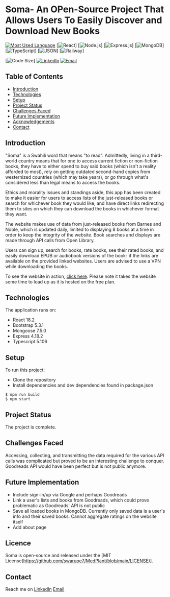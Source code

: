 # Soma- An OPen-Source Project That Allows Users To Easily Discover and Download New Books

[![Most Used Language](https://img.shields.io/github/languages/top/athenacats/soma?style=for-the-badge)](https://github.com/athenacats/soma)
[![React](https://img.shields.io/badge/React-20232A?style=for-the-badge&logo=react&logoColor=61DAFB)]
[![Node.js](https://img.shields.io/badge/Node.js-339933?style=for-the-badge&logo=nodedotjs&logoColor=white)]
[![Express.js](https://img.shields.io/badge/Express.js-000000?style=for-the-badge&logo=express&logoColor=white)]
[![MongoDB](https://img.shields.io/badge/MongoDB-4EA94B?style=for-the-badge&logo=mongodb&logoColor=white)]
[![TypeScript](https://img.shields.io/badge/TypeScript-007ACC?style=for-the-badge&logo=typescript&logoColor=white)]
[![JSON](https://img.shields.io/badge/json-5E5C5C?style=for-the-badge&logo=json&logoColor=white)]
[![Railway](https://img.shields.io/badge/Railway-131415?style=for-the-badge&logo=railway&logoColor=white)]


[![Code Size](https://img.shields.io/github/languages/code-size/athenacats/soma?color=9cf&style=for-the-badge)]
[![LinkedIn](https://img.shields.io/badge/LinkedIn-0077B5?style=for-the-badge&logo=linkedin&logoColor=white)](https://www.linkedin.com/in/esther-lonyangapuo/)
[![Email](https://img.shields.io/badge/Gmail-D14836?style=for-the-badge&logo=gmail&logoColor=white)](mailto:chenalonya@gmail.com)

## Table of Contents

- [Introduction](#introduction)
- [Technologies](#technologies)
- [Setup](#setup)
- [Project Status](#project-status)
- [Challenges Faced](#challenges-faced)
- [Future Implementation](#future-implementation)
- [Acknowledgements](#acknowledgements)
- [Contact](#contact)

## Introduction

"Soma" is a Swahili word that means "to read". Admittedly, living in a third-world country means that for one to access current fiction or non-fiction books, they have to either spend to buy said books (which isn't a reality afforded to most), rely on getting outdated second-hand copies from westernized countries (which may take years), or go through what's considered less than legal means to access the books. 

Ethics and morality issues and standings aside, this app has been created to make it easier for users to access lists of the just-released books or search for whichever book they would like, and have direct links redirecting them to sites on which they can download the books in whichever format they want.

The website makes use of data from just-released books from Barnes and Noble, which is updated daily, limited to displaying 8 books at a time in order to keep the integrity of the website. Book searches and displays are made through API calls from Open Library. 

Users can sign up, search for books, rate books, see their rated books, and easily download EPUB or audiobook versions of the book- if the links are available on the provided linked websites. Users are advised to use a VPN while downloading the books.

To see the website in action, [click here](https://soma-production.up.railway.app/). Please note it takes the website some time to load up as it is hosted on the free plan.

## Technologies

The application runs on:
- React 18.2
- Bootstrap 5.3.1
- Mongoose 7.5.0
- Express 4.18.2
- Typescript 5.106

## Setup

To run this project:
- Clone the repository
- Install dependencies and dev dependencies found in package.json

```
$ npm run build
$ npm start
```

## Project Status

The project is complete.

## Challenges Faced

Accessing, collecting, and transmitting the data required for the various API calls was complicated but proved to be an interesting challenge to conquer. Goodreads API would have been perfect but is not public anymore.

## Future Implementation

- Include sign-in/up via Google and perhaps Goodreads
- Link a user's lists and books from Goodreads, which could prove problematic as Goodreads' API is not public
- Save all loaded books in MongoDB. Currently only saved data is a user's info and their saved books. Cannot aggregate ratings on the website itself
- Add about page 


## Licence

Soma is open-source and released under the [MIT License(https://github.com/swarupe7/MedPlant/blob/main/LICENSE)].

## Contact

Reach me on
[LinkedIn](https://www.linkedin.com/in/esther-lonyangapuo/)
[Email](mailto:chenalonya@gmail.com)
